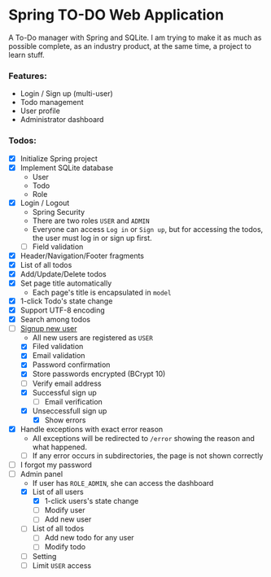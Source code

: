 # Spring TO-DO Web Application
A To-Do manager with Spring and SQLite. I am trying to make it as much as possible complete, as an industry product, at the same time, a project to learn stuff.

### Features:
- Login / Sign up (multi-user)
- Todo management
- User profile
- Administrator dashboard


### Todos:

- [x] Initialize Spring project
- [x] Implement SQLite database
	- User
	- Todo
	- Role
- [x] Login / Logout
	- Spring Security 
	- There are two roles `USER` and `ADMIN`
	- Everyone can access `Log in` or `Sign up`, but for accessing the todos, the user must log in or sign up first.
	- [ ] Field validation
- [x] Header/Navigation/Footer fragments
- [x] List of all todos
- [x] Add/Update/Delete todos
- [x] Set page title automatically
	- Each page&#39;s title is encapsulated in `model`
- [x] 1-click Todo's state change
- [x] Support UTF-8 encoding
- [x] Search among todos
- [ ] [Signup new user](https://www.baeldung.com/registration-with-spring-mvc-and-spring-security)
	- All new users are registered as `USER`
	- [x] Filed validation
	- [x] Email validation
	- [x] Password confirmation
	- [x] Store passwords encrypted (BCrypt 10)
	- [ ] Verify email address
	- [x] Successful sign up
		- [ ] Email verification
	- [x] Unseccessfull sign up
		- [x] Show errors
- [x] Handle exceptions with exact error reason
	- All exceptions will be redirected to `/error` showing the reason and what happened.
	- [ ] If any error occurs in subdirectories, the page is not shown correctly
- [ ] I forgot my password
- [ ] Admin panel
	- If user has `ROLE_ADMIN`, she can access the dashboard
	- [x] List of all users
		- [x] 1-click users's state change
		- [ ] Modify user
		- [ ] Add new user
	- [ ] List of all todos
		- [ ] Add new todo for any user
		- [ ] Modify todo
	- [ ] Setting
	- [ ] Limit `USER` access